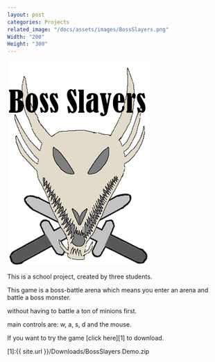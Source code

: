 ```yaml
---
layout: post
categories: Projects
related_image: "/docs/assets/images/BossSlayers.png"
Width: "200"
Height: "300"
---
```

![My helpful screenshot](/docs/assets/images/BossSlayers.png)


This is a school project, created by three students.

This game is a boss-battle arena which means you enter an arena and battle a boss monster.

without having to battle a ton of minions first.

main controls are: w, a, s, d and the mouse.


If you want to try the game [click here][1] to download.

[1]:{{ site.url }}/Downloads/BossSlayers Demo.zip
